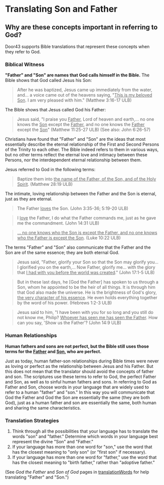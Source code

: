 # Translating Son and Father #

## Why are these concepts important in referring to God? ##


Door43 supports Bible translations that represent these concepts when they refer to God.

### Biblical Witness

**"Father" and "Son" are names that God calls himself in the Bible.**
The Bible shows that God called Jesus his Son:

>After he was baptized, Jesus came up immediately from the water, and... a voice came out of the heavens saying, "<u>This is my beloved Son</u>. I am very pleased with him." (Matthew 3:16-17 ULB)

The Bible shows that Jesus called God his Father:

>Jesus said, "I praise you <u>Father</u>, Lord of heaven and earth,... no one knows the <u>Son</u> except the <u>Father</u>, and no one knows the <u>Father</u> except the <u>Son</u>" (Matthew 11:25-27 ULB) (See also: John 6:26-57)

Christians have found that "Father" and "Son" are the ideas that most essentially describe the eternal relationship of the First and Second Persons of the Trinity to each other. The Bible indeed refers to them in various ways, but no other terms reflect the eternal love and intimacy between these Persons, nor the interdependent eternal relationship between them.

Jesus referred to God in the following terms:
> Baptize them into <u>the name of the Father, of the Son, and of the Holy Spirit</u>. (Matthew 28:19 ULB)

The intimate, loving relationship between the Father and the Son is eternal, just as they are eternal.

>The Father <u>loves</u> the Son. (John 3:35-36; 5:19-20 ULB)

<blockquote>I <u>love</u> the Father, I do what the Father commands me, just as he gave me the commandment. (John 14:31 ULB)</blockquote>

<blockquote><u> ... no one knows who the Son is except the Father, and no one knows who the Father is except the Son</u>. (Luke 10:22 ULB)</blockquote>

The terms "Father" and "Son" also communicate that the Father and the Son are of the same essence; they are both eternal God.

>Jesus said, "Father, glorify your Son so that the Son may glorify you... I glorified you on the earth,... Now Father, glorify me... with the glory that <u>I had with you before the world was created</u>." (John 17:1-5 ULB)

<blockquote>But in these last days, he [God the Father] has spoken to us through a Son, whom he appointed to be the heir of all things. It is through him that God also made the universe. He is the brightness of God's glory, <u>the very character of his essence</u>. He even holds everything together by the word of his power. (Hebrews 1:2-3 ULB)</blockquote>

>Jesus said to him, "I have been with you for so long and you still do not know me, Philip? <u>Whoever has seen me has seen the Father</u>. How can you say, 'Show us the Father'? (John 14:9 ULB)

### Human Relationships

**Human fathers and sons are not perfect, but the Bible still uses those terms for the <u>Father</u> and <u>Son</u>, who are perfect.**

Just as today, human father-son relationships during Bible times were never as loving or perfect as the relationship between Jesus and his Father. But this does not mean that the translator should avoid the concepts of father and son. The scriptures use these terms to refer to God, the perfect Father and Son, as well as to sinful human fathers and sons. In referring to God as Father and Son, choose words in your language that are widely used to refer to a human "father" and "son." In this way you will communicate that God the Father and God the Son are essentially the same (they are both God), just as a human father and son are essentially the same, both human and sharing the same characteristics.

### Translation Strategies

1. Think through all the possibilities that your language has to translate the words "son" and "father." Determine which words in your language best represent the divine "Son" and "Father."
1. If your language has more than one word for "son," use the word that has the closest meaning to "only son" (or "first son" if necessary).
1. If your language has more than one word for "father," use the word that has the closest meaning to "birth father," rather than "adoptive father."

(See *God the Father* and *Son of God* pages in [translationWords](https://unfoldingword.org/en/?resource=translation-words) for help translating "Father" and "Son.")